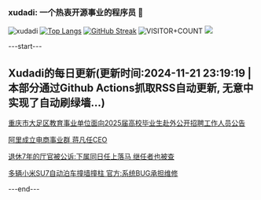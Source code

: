 ### xudadi: 一个热衷开源事业的程序员 👋

![xudadi](https://github-readme-stats-git-masterorgs-github-readme-stats-team.vercel.app/api?username=xudadi)
[![Top Langs](https://github-readme-stats.vercel.app/api/top-langs/?username=xudadi)](https://github.com/anuraghazra/github-readme-stats)
[![GitHub Streak](https://streak-stats.demolab.com?user=xudadi&locale=zh_Hans)](https://git.io/streak-stats)
![VISITOR+COUNT](https://komarev.com/ghpvc/?username=xudadi&label=VISITOR+COUNT)
![](https://raw.githubusercontent.com/xudadi/xudadi/main/assets/github-contribution-grid-snake.svg)


---start---

## Xudadi的每日更新(更新时间:2024-11-21 23:19:19 | 本部分通过Github Actions抓取RSS自动更新, 无意中实现了自动刷绿墙...)

[重庆市大足区教育事业单位面向2025届高校毕业生赴外公开招聘工作人员公告](https://www.gongkaoleida.com/article/2203256)

[阿里成立电商事业群 蒋凡任CEO](https://m.163.com/news/article/JHHMASUJ05198CJN.html)

[退休7年的厅官被公诉:下属同日任上落马 继任者也被查](https://m.163.com/news/article/JHHM1NRV055040N3.html)

[多辆小米SU7自动泊车撞墙撞柱 官方:系统BUG承担维修](https://m.163.com/news/article/JHHH0F9O055690HN.html)

---end---
